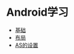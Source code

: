 # Android学习

- [基础](Android/base.md)
- [布局](Android/Layout.md)
- [AS的设置](Android/AndroidStudioSettings.md)
